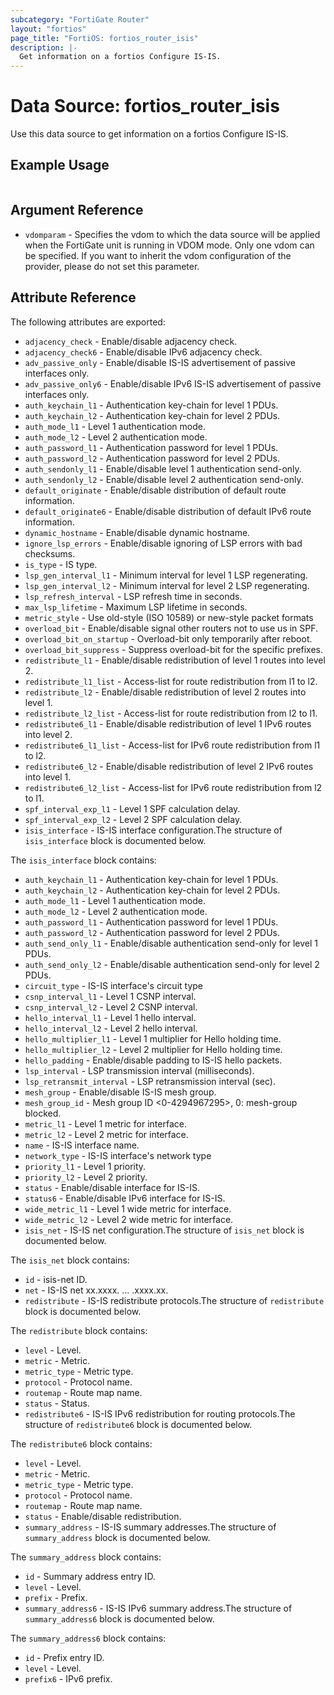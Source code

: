 ```yaml
---
subcategory: "FortiGate Router"
layout: "fortios"
page_title: "FortiOS: fortios_router_isis"
description: |-
  Get information on a fortios Configure IS-IS.
---
```


# Data Source: fortios_router_isis
Use this data source to get information on a fortios Configure IS-IS.


## Example Usage

```hcl

```

## Argument Reference

* `vdomparam` - Specifies the vdom to which the data source will be applied when the FortiGate unit is running in VDOM mode. Only one vdom can be specified. If you want to inherit the vdom configuration of the provider, please do not set this parameter.

## Attribute Reference

The following attributes are exported:

* `adjacency_check` - Enable/disable adjacency check.
* `adjacency_check6` - Enable/disable IPv6 adjacency check.
* `adv_passive_only` - Enable/disable IS-IS advertisement of passive interfaces only.
* `adv_passive_only6` - Enable/disable IPv6 IS-IS advertisement of passive interfaces only.
* `auth_keychain_l1` - Authentication key-chain for level 1 PDUs.
* `auth_keychain_l2` - Authentication key-chain for level 2 PDUs.
* `auth_mode_l1` - Level 1 authentication mode.
* `auth_mode_l2` - Level 2 authentication mode.
* `auth_password_l1` - Authentication password for level 1 PDUs.
* `auth_password_l2` - Authentication password for level 2 PDUs.
* `auth_sendonly_l1` - Enable/disable level 1 authentication send-only.
* `auth_sendonly_l2` - Enable/disable level 2 authentication send-only.
* `default_originate` - Enable/disable distribution of default route information.
* `default_originate6` - Enable/disable distribution of default IPv6 route information.
* `dynamic_hostname` - Enable/disable dynamic hostname.
* `ignore_lsp_errors` - Enable/disable ignoring of LSP errors with bad checksums.
* `is_type` - IS type.
* `lsp_gen_interval_l1` - Minimum interval for level 1 LSP regenerating.
* `lsp_gen_interval_l2` - Minimum interval for level 2 LSP regenerating.
* `lsp_refresh_interval` - LSP refresh time in seconds.
* `max_lsp_lifetime` - Maximum LSP lifetime in seconds.
* `metric_style` - Use old-style (ISO 10589) or new-style packet formats
* `overload_bit` - Enable/disable signal other routers not to use us in SPF.
* `overload_bit_on_startup` - Overload-bit only temporarily after reboot.
* `overload_bit_suppress` - Suppress overload-bit for the specific prefixes.
* `redistribute_l1` - Enable/disable redistribution of level 1 routes into level 2.
* `redistribute_l1_list` - Access-list for route redistribution from l1 to l2.
* `redistribute_l2` - Enable/disable redistribution of level 2 routes into level 1.
* `redistribute_l2_list` - Access-list for route redistribution from l2 to l1.
* `redistribute6_l1` - Enable/disable redistribution of level 1 IPv6 routes into level 2.
* `redistribute6_l1_list` - Access-list for IPv6 route redistribution from l1 to l2.
* `redistribute6_l2` - Enable/disable redistribution of level 2 IPv6 routes into level 1.
* `redistribute6_l2_list` - Access-list for IPv6 route redistribution from l2 to l1.
* `spf_interval_exp_l1` - Level 1 SPF calculation delay.
* `spf_interval_exp_l2` - Level 2 SPF calculation delay.
* `isis_interface` - IS-IS interface configuration.The structure of `isis_interface` block is documented below.

The `isis_interface` block contains:

* `auth_keychain_l1` - Authentication key-chain for level 1 PDUs.
* `auth_keychain_l2` - Authentication key-chain for level 2 PDUs.
* `auth_mode_l1` - Level 1 authentication mode.
* `auth_mode_l2` - Level 2 authentication mode.
* `auth_password_l1` - Authentication password for level 1 PDUs.
* `auth_password_l2` - Authentication password for level 2 PDUs.
* `auth_send_only_l1` - Enable/disable authentication send-only for level 1 PDUs.
* `auth_send_only_l2` - Enable/disable authentication send-only for level 2 PDUs.
* `circuit_type` - IS-IS interface's circuit type
* `csnp_interval_l1` - Level 1 CSNP interval.
* `csnp_interval_l2` - Level 2 CSNP interval.
* `hello_interval_l1` - Level 1 hello interval.
* `hello_interval_l2` - Level 2 hello interval.
* `hello_multiplier_l1` - Level 1 multiplier for Hello holding time.
* `hello_multiplier_l2` - Level 2 multiplier for Hello holding time.
* `hello_padding` - Enable/disable padding to IS-IS hello packets.
* `lsp_interval` - LSP transmission interval (milliseconds).
* `lsp_retransmit_interval` - LSP retransmission interval (sec).
* `mesh_group` - Enable/disable IS-IS mesh group.
* `mesh_group_id` - Mesh group ID <0-4294967295>, 0: mesh-group blocked.
* `metric_l1` - Level 1 metric for interface.
* `metric_l2` - Level 2 metric for interface.
* `name` - IS-IS interface name.
* `network_type` - IS-IS interface's network type
* `priority_l1` - Level 1 priority.
* `priority_l2` - Level 2 priority.
* `status` - Enable/disable interface for IS-IS.
* `status6` - Enable/disable IPv6 interface for IS-IS.
* `wide_metric_l1` - Level 1 wide metric for interface.
* `wide_metric_l2` - Level 2 wide metric for interface.
* `isis_net` - IS-IS net configuration.The structure of `isis_net` block is documented below.

The `isis_net` block contains:

* `id` - isis-net ID.
* `net` - IS-IS net xx.xxxx. ... .xxxx.xx.
* `redistribute` - IS-IS redistribute protocols.The structure of `redistribute` block is documented below.

The `redistribute` block contains:

* `level` - Level.
* `metric` - Metric.
* `metric_type` - Metric type.
* `protocol` - Protocol name.
* `routemap` - Route map name.
* `status` - Status.
* `redistribute6` - IS-IS IPv6 redistribution for routing protocols.The structure of `redistribute6` block is documented below.

The `redistribute6` block contains:

* `level` - Level.
* `metric` - Metric.
* `metric_type` - Metric type.
* `protocol` - Protocol name.
* `routemap` - Route map name.
* `status` - Enable/disable redistribution.
* `summary_address` - IS-IS summary addresses.The structure of `summary_address` block is documented below.

The `summary_address` block contains:

* `id` - Summary address entry ID.
* `level` - Level.
* `prefix` - Prefix.
* `summary_address6` - IS-IS IPv6 summary address.The structure of `summary_address6` block is documented below.

The `summary_address6` block contains:

* `id` - Prefix entry ID.
* `level` - Level.
* `prefix6` - IPv6 prefix.
